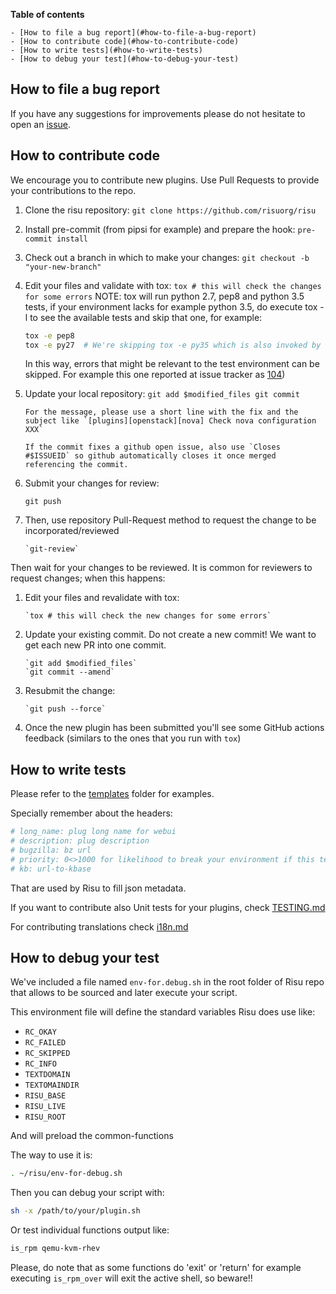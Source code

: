**Table of contents**

<!-- TOC depthfrom:1 insertanchor:false orderedlist:false -->

    - [How to file a bug report](#how-to-file-a-bug-report)
    - [How to contribute code](#how-to-contribute-code)
    - [How to write tests](#how-to-write-tests)
    - [How to debug your test](#how-to-debug-your-test)

<!-- /TOC -->

## How to file a bug report

If you have any suggestions for improvements please do not hesitate to
open an [issue](https://github.com/risuorg/risu/issues/new).

## How to contribute code

We encourage you to contribute new plugins. Use Pull Requests to provide your contributions to the repo.

[gerrithub]: https://gerrithub.io/

1.  Clone the risu repository:
    `git clone https://github.com/risuorg/risu`
2.  Install pre-commit (from pipsi for example) and prepare the hook:
    `pre-commit install`
3.  Check out a branch in which to make your changes:
    `git checkout -b "your-new-branch"`
4.  Edit your files and validate with tox:
    `tox # this will check the changes for some errors`
    NOTE: tox will run python 2.7, pep8 and python 3.5 tests, if your environment lacks for example python 3.5, do execute tox -l to see the available tests and skip that one, for example:

    ```sh
    tox -e pep8
    tox -e py27  # We're skipping tox -e py35 which is also invoked by default when tox is executed without arguments.
    ```

    In this way, errors that might be relevant to the test environment can be skipped. For example this one reported at issue tracker as [104](https://github.com/risuorg/risu/issues/104))

5.  Update your local repository:
    `git add $modified_files git commit`

        For the message, please use a short line with the fix and the subject like `[plugins][openstack][nova] Check nova configuration XXX`

        If the commit fixes a github open issue, also use `Closes #$ISSUEID` so github automatically closes it once merged referencing the commit.

6.  Submit your changes for review:

    `git push`

7.  Then, use repository Pull-Request method to request the change to be incorporated/reviewed

        `git-review`

Then wait for your changes to be reviewed. It is common for reviewers
to request changes; when this happens:

1.  Edit your files and revalidate with tox:

        `tox # this will check the new changes for some errors`

2.  Update your existing commit. Do not create a new commit! We want to get each new PR into one commit.

        `git add $modified_files`
        `git commit --amend`

3.  Resubmit the change:

        `git push --force`

4) Once the new plugin has been submitted you'll see some GitHub actions feedback (similars to the ones that you run with `tox`)

## How to write tests

Please refer to the
[templates](https://github.com/risuorg/risu/tree/master/doc/templates)
folder for examples.

Specially remember about the headers:

```sh
# long_name: plug long name for webui
# description: plug description
# bugzilla: bz url
# priority: 0<>1000 for likelihood to break your environment if this test reports fail
# kb: url-to-kbase
```

That are used by Risu to fill json metadata.

If you want to contribute also Unit tests for your plugins, check [TESTING.md](TESTING.md)

For contributing translations check [i18n.md](i18n.md)

## How to debug your test

We've included a file named `env-for.debug.sh` in the root folder of Risu repo that allows to be sourced and later execute your script.

This environment file will define the standard variables Risu does use like:

- `RC_OKAY`
- `RC_FAILED`
- `RC_SKIPPED`
- `RC_INFO`
- `TEXTDOMAIN`
- `TEXTOMAINDIR`
- `RISU_BASE`
- `RISU_LIVE`
- `RISU_ROOT`

And will preload the common-functions

The way to use it is:

```sh
. ~/risu/env-for-debug.sh
```

Then you can debug your script with:

```sh
sh -x /path/to/your/plugin.sh
```

Or test individual functions output like:

```sh
is_rpm qemu-kvm-rhev
```

Please, do note that as some functions do 'exit' or 'return' for example executing `is_rpm_over` will exit the active shell, so beware!!
